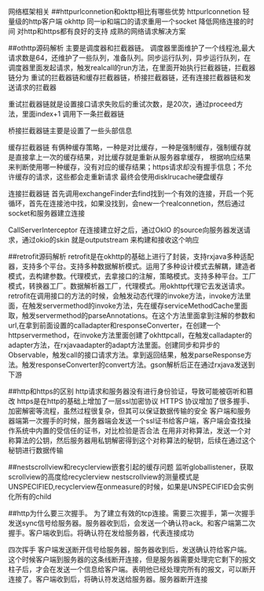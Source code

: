 网络框架相关
##httpurlconnetion和okttp相比有哪些优势 
httpurlconnetion 轻量级的http客户端
okhttp 同一ip和端口的请求重用一个socket 降低网络连接的时间 对http和https都有良好的支持 成熟的网络请求解决方案



##othttp源码解析
主要是调度器和拦截器链。
调度器里面维护了一个线程池,最大请求数是64，还维护了一些队列，准备队列。同步运行队列，异步运行队列，在调度器里面发起请求，触发realcall的run方法，在里面开始执行拦截器链，拦截器链分为 重试的拦截器链和缓存拦截器链，桥接拦截器链，还有连接拦截器链和发送请求的拦截器

重试拦截器链就是设置接口请求失败后的重试次数，是20次，通过proceed方法，里面index+1 调用下一条拦截器链

桥接拦截器链主要是设置了一些头部信息

缓存拦截器链 有俩种缓存策略，一种是对比缓存，一种是强制缓存，强制缓存就是直接拿上一次的缓存结果，对比缓存就是重新从服务器拿缓存，
根据响应结果来判断使用哪一种缓存，没有对应的缓存结果；https请求却没有握手信息；不允许缓存的请求，这些都会走重新请求
最终会使用disklrucache硬盘缓存

连接拦截器链  首先调用exchangeFinder去find找到一个有效的连接，开启一个死循环，首先在连接池中找，如果没找到，会new一个realconnetion，然后通过socket和服务器建立连接 

CallServerInterceptor 在连接建立好之后，通过OkIO 的source向服务器发送请求，通过okio的skin 就是outputstream 来构建和接收这个响应

##retrofit源码解析
retrofit是在okhttp的基础上进行了封装，支持rxjava多种适配器，支持多个平台。支持多种数据解析模式。运用了多种设计模式去解耦，建造者模式，去构建参数。代理模式，去拿接口的注解，策略模式。支持多种平台。工厂模式，转换器工厂。数据解析器工厂，代理模式。用okhttp代理它去发送请求。
retrofit在调用接口的方法的时候，会触发动态代理的invoke方法，invoke方法里面，在触发servermethod的invoke方法，先在缓存serviceMethodCache里面取，触发servermethod的parseAnnotations。在这个方法里面拿到注解的参数和url,在拿到前面设置的calladapter和responseConverter，在创建一个httpservermethod，在invoke方法里面创建了okhttpcall，在触发calladapter的adapter方法，在rxjavaadapter的adapt方法里面。创建同步和异步的Observable，触发call的接口请求方法。拿到返回结果，触发parseResponse方法。触发responseConverter的convert方法。gson解析后正在通过rxjava发送到下游


##http和https的区别
http请求和服务器没有进行身份验证，导致可能被窃听和篡改
https是在http的基础上增加了一层ssl加密协议
HTTPS 协议增加了很多握手、加密解密等流程，虽然过程很复杂，但其可以保证数据传输的安全
客户端和服务器端第一次握手的时候，服务器端会发送一个ssl证书给客户端，客户端会查找操作系统中内置的受信任的证书，对比检验是否合法
在用非对称算法，发送一个对称算法的公钥，然后服务器用私钥解密得到这个对称算法的秘钥，后续在通过这个秘钥进行数据传输 

##nestscrollview和recyclerview嵌套引起的缓存问题
监听globallistener，获取scrollview的高度给recyclerview
nestscrollview的测量模式是UNSPECIFIED,recyclerview在onmeasure的时候，如果是UNSPECIFIED会实例化所有的child

##http为什么要三次握手。
为了建立有效的tcp连接。需要三次握手，第一次握手发送sync信号给服务器。服务器收到后，会发送一个确认符ack。和客户端第二次握手。客户端收到后。将确认符在发给服务器，代表连接成功

四次挥手
客户端发送断开信号给服务器，服务器收到后，发送确认符给客户端。这个时候客户端到服务器的这条线断开连接，但是服务器需要处理完它剩下的报文柱子后，才会在发送一个信息给客户端。表明他已经处理完所有的报文，可以断开连接了。客户端收到后，将确认符发送给服务器。服务器断开连接